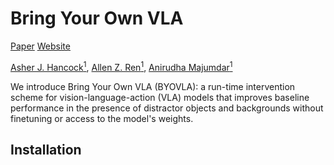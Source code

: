 # Bring Your Own VLA

[Paper](https://aasherh.github.io/data/Hancock_Visually_Robust_VLAs.pdf) [Website](https://aasherh.github.io/byovla.github.io/)

[Asher J. Hancock<sup>1</sup>](https://aasherh.github.io/), [Allen Z. Ren<sup>1</sup>](https://allenzren.github.io/), [Anirudha Majumdar<sup>1</sup>](https://irom-lab.princeton.edu/majumdar/)

We introduce Bring Your Own VLA (BYOVLA): a run-time intervention scheme for vision-language-action (VLA) models that improves baseline performance in the presence of distractor objects and backgrounds without finetuning or access to the model's weights.

## Installation


